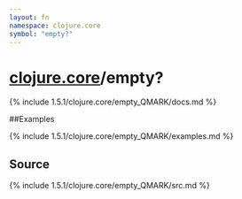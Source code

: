 ```yaml
---
layout: fn
namespace: clojure.core
symbol: "empty?"
---
```


# [clojure.core](../)/empty?

{% include 1.5.1/clojure.core/empty_QMARK/docs.md %}

##Examples

{% include 1.5.1/clojure.core/empty_QMARK/examples.md %}
## Source
{% include 1.5.1/clojure.core/empty_QMARK/src.md %}

